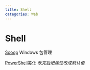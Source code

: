 ```yaml
---
title: Shell
categories: Web
---
```


# Shell

[Scoop](https://scoop.sh/) Windows 包管理

[PowerShell美化](https://sspai.com/post/52868) *改完后把属性改成默认值*

